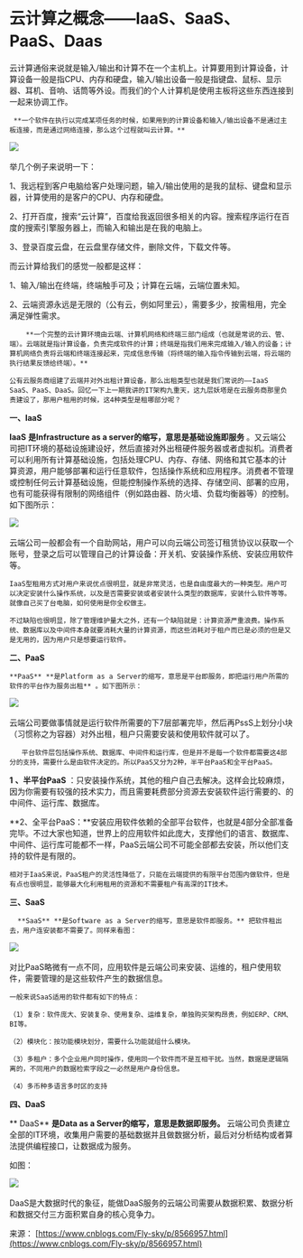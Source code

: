 # 云计算之概念——IaaS、SaaS、PaaS、Daas

  云计算通俗来说就是输入/输出和计算不在一个主机上。计算要用到计算设备，计算设备一般是指CPU、内存和硬盘，输入/输出设备一般是指键盘、鼠标、显示器、耳机、音响、话筒等外设。而我们的个人计算机是使用主板将这些东西连接到一起来协调工作。

     **一个软件在执行以完成某项任务的时候，如果用到的计算设备和输入/输出设备不是通过主板连接，而是通过网络连接，那么这个过程就叫云计算。**

![](0.4411294946551591-20220901144022-9zjmdhh.png)​

举几个例子来说明一下：

1、我远程到客户电脑给客户处理问题，输入/输出使用的是我的鼠标、键盘和显示器，计算使用的是客户的CPU、内存和硬盘。

2、打开百度，搜索“云计算”，百度给我返回很多相关的内容。搜索程序运行在百度的搜索引擎服务器上，而输入和输出是在我的电脑上。

3、登录百度云盘，在云盘里存储文件，删除文件，下载文件等。

而云计算给我们的感觉一般都是这样：

1、输入/输出在终端，终端触手可及；计算在云端，云端位置未知。

2、云端资源永远是无限的（公有云，例如阿里云），需要多少，按需租用，完全满足弹性需求。

        **一个完整的云计算环境由云端、计算机网络和终端三部门组成（也就是常说的云、管、端）。云端就是指计算设备，负责完成软件的计算；终端是指我们用来完成输入/输入的设备；计算机网络负责将云端和终端连接起来，完成信息传输（将终端的输入指令传输到云端，将云端的执行结果反馈给终端）。**

    公有云服务商组建了云端并对外出租计算设备，那么出租类型也就是我们常说的——IaaS SaaS、PaaS、DaaS。回忆一下上一期我讲的IT架构九重天，这九层妖塔是在云服务商那里负责建设了，那用户租用的时候，这4种类型是租哪部分呢？

**一、IaaS**

   **IaaS** **是Infrastructure as a server的缩写，意思是基础设施即服务** 。又云端公司把IT环境的基础设施建设好，然后直接对外出租硬件服务器或者虚拟机。消费者可以利用所有计算基础设施，包括处理CPU、内存、存储、网络和其它基本的计算资源，用户能够部署和运行任意软件，包括操作系统和应用程序。消费者不管理或控制任何云计算基础设施，但能控制操作系统的选择、存储空间、部署的应用，也有可能获得有限制的网络组件（例如路由器、防火墙、负载均衡器等）的控制。如下图所示：

![](0.7594257588557166-20220901144022-yrwzzvj.png)​

云端公司一般都会有一个自助网站，用户可以向云端公司签订租赁协议以获取一个账号，登录之后可以管理自己的计算设备：开关机、安装操作系统、安装应用软件等。

    IaaS型租用方式对用户来说优点很明显，就是非常灵活，也是自由度最大的一种类型。用户可以决定安装什么操作系统，以及是否需要安装或者安装什么类型的数据库，安装什么软件等等。就像自己买了台电脑，如何使用是你全权做主。

    不过缺陷也很明显，除了管理维护量大之外，还有一个缺陷就是：计算资源严重浪费。操作系统、数据库以及中间件本身就要消耗大量的计算资源，而这些消耗对于租户而已是必须的但是又是无用的，因为用户只是想要运行软件。

**二、PaaS**

    **PaaS** **是Platform as a Server的缩写，意思是平台即服务，即把运行用户所需的软件的平台作为服务出租** 。如下图所示：

![](0.16392606777022206-20220901144022-fsk6m02.png)​

 云端公司要做事情就是运行软件所需要的下7层部署完毕，然后再PssS上划分小块（习惯称之为容器）对外出租，租户只需要安装和使用软件就可以了。

       平台软件层包括操作系统、数据库、中间件和运行库，但是并不是每一个软件都需要这4部分的支持，需要什么是由软件决定的。所以PaaS又分为2种，半平台PaaS和全平台PaaS。

  **1** **、半平台PaaS** ：只安装操作系统，其他的租户自己去解决。这样会比较麻烦，因为你需要有较强的技术实力，而且需要耗费部分资源去安装软件运行需要的、的中间件、运行库、数据库。

  **2、全平台PaaS：**安装应用软件依赖的全部平台软件，也就是4部分全部准备完毕。不过大家也知道，世界上的应用软件如此庞大，支撑他们的语言、数据库、中间件、运行库可能都不一样，PaaS云端公司不可能全部都去安装，所以他们支持的软件是有限的。

    相对于IaaS来说，PaaS租户的灵活性降低了，只能在云端提供的有限平台范围内做软件，但是有点也很明显，能够最大化利用租用的资源和不需要租户有高深的IT技术。

**三、SaaS**

      **SaaS** **是Software as a Server的缩写，意思是软件即服务。** 把软件租出去，用户连安装都不需要了。同样来看图：

![](0.954873630660518-20220901144022-7vzatus.png)​

对比PaaS略微有一点不同，应用软件是云端公司来安装、运维的，租户使用软件，需要管理的是这些软件产生的数据信息。

    一般来说SaaS适用的软件都有如下的特点：

    （1）复杂：软件庞大、安装复杂、使用复杂、运维复杂，单独购买架构昂贵，例如ERP、CRM、BI等。

    （2）模块化：按功能模块划分，需要什么功能就组什么模块。

    （3）多租户：多个企业用户同时操作，使用同一个软件而不是互相干扰。当然，数据是逻辑隔离的，不同用户的数据检索字段之一必然是用户身份信息。

    （4）多币种多语言多时区的支持

**四、DaaS**

   **    DaaS** **是Data as a Server的缩写，意思是数据即服务。** 云端公司负责建立全部的IT环境，收集用户需要的基础数据并且做数据分析，最后对分析结构或者算法提供编程接口，让数据成为服务。

如图：

![](0.5108415006201072-20220901144022-gg5skya.png)​

DaaS是大数据时代的象征，能做DaaS服务的云端公司需要从数据积累、数据分析和数据交付三方面积累自身的核心竞争力。

来源： [https://www.cnblogs.com/Fly-sky/p/8566957.html](https://www.cnblogs.com/Fly-sky/p/8566957.html)
